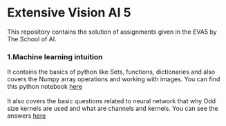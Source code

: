 # Extensive Vision AI 5

This repository contains the solution of assignments given in the EVA5 by The School of AI.

### 1.Machine learning intuition 

It contains the basics of python like Sets, functions, dictionaries and also covers the Numpy array operations and working with images. You can find this python notebook [here](/01%20-%20Machine%20Learning%20Intuition/Quiz)<br><br> 
It also covers the basic questions related to neural network that why Odd size kernels are used and what are channels and kernels. You can see the answers [here](/01%20-%20Machine%20Learning%20Intuition)<br><br>


